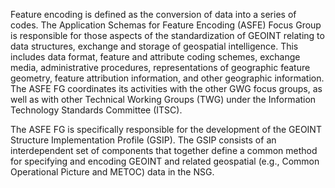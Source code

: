 Feature encoding is defined as the conversion of data into a series of codes. The Application Schemas for Feature Encoding (ASFE) Focus Group is responsible for those aspects of the standardization of GEOINT relating to data structures, exchange and storage of geospatial intelligence. This includes data format, feature and attribute coding schemes, exchange media, administrative procedures, representations of geographic feature geometry, feature attribution information, and other geographic information. The ASFE FG coordinates its activities with the other GWG focus groups, as well as with other Technical Working Groups (TWG) under the Information Technology Standards Committee (ITSC). 

The ASFE FG is specifically responsible for the development of the GEOINT Structure Implementation Profile (GSIP). The GSIP consists of an interdependent set of components that together define a common method for specifying and encoding GEOINT and related geospatial (e.g., Common Operational Picture and METOC) data in the NSG.

